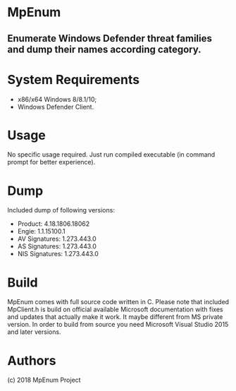 
# MpEnum
## Enumerate Windows Defender threat families and dump their names according category.

# System Requirements

* x86/x64 Windows 8/8.1/10;
* Windows Defender Client.

# Usage
No specific usage required. Just run compiled executable (in command prompt for better experience).

# Dump
Included dump of following versions: 
+ Product: 4.18.1806.18062
+ Engie: 1.1.15100.1
+ AV Signatures: 1.273.443.0
+ AS Signatures: 1.273.443.0
+ NIS Signatures: 1.273.443.0

# Build

MpEnum comes with full source code written in C. Please note that included MpClient.h is build on official available Microsoft documentation with fixes and updates that actually make it work. It maybe different from MS private version. In order to build from source you need Microsoft Visual Studio 2015 and later versions.

# Authors

(c) 2018 MpEnum Project
